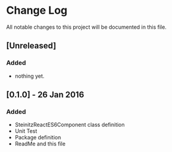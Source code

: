 # Change Log
All notable changes to this project will be documented in this file.

## [Unreleased]
### Added
- nothing yet.

## [0.1.0] - 26 Jan 2016
### Added
- SteinitzReactES6Component class definition
- Unit Test
- Package definition
- ReadMe and this file
